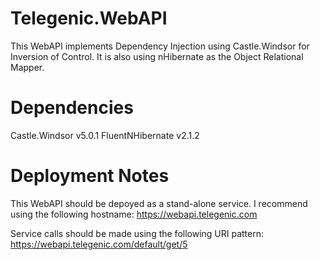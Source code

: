 # Telegenic.WebAPI

This WebAPI implements Dependency Injection using Castle.Windsor for Inversion of Control.
It is also using nHibernate as the Object Relational Mapper.

# Dependencies
Castle.Windsor v5.0.1
FluentNHibernate v2.1.2

# Deployment Notes
This WebAPI should be depoyed as a stand-alone service. I recommend using the following hostname:
https://webapi.telegenic.com

Service calls should be made using the following URI pattern:
https://webapi.telegenic.com/default/get/5

